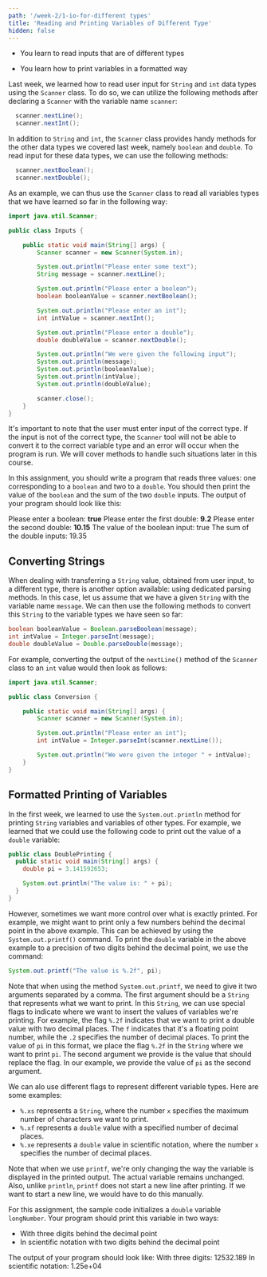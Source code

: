 ```yaml
---
path: '/week-2/1-io-for-different types'
title: 'Reading and Printing Variables of Different Type'
hidden: false
---
```


<text-box variant='learningObjectives' name='Learning Objectives'>

  - You learn to read inputs that are of different types

  - You learn how to print variables in a formatted way

</text-box>

Last week, we learned how to read user input for `String` and `int` data types using the `Scanner` class. To do so, we can utilize the following methods after declaring a `Scanner` with the variable name `scanner`:
``` java
  scanner.nextLine();
  scanner.nextInt();
```

In addition to `String` and `int`, the `Scanner` class provides handy methods for the other data types we covered last week, namely `boolean` and `double`. To read input for these data types, we can use the following methods:
``` java
  scanner.nextBoolean();
  scanner.nextDouble();
```

As an example, we can thus use the `Scanner` class to read all variables types that we have learned so far in the following way:
``` java
import java.util.Scanner;

public class Inputs {

    public static void main(String[] args) {
        Scanner scanner = new Scanner(System.in);

        System.out.println("Please enter some text");
        String message = scanner.nextLine();

        System.out.println("Please enter a boolean");
        boolean booleanValue = scanner.nextBoolean();

        System.out.println("Please enter an int");
        int intValue = scanner.nextInt();

        System.out.println("Please enter a double");
        double doubleValue = scanner.nextDouble();

        System.out.println("We were given the following input");
        System.out.println(message);
        System.out.println(booleanValue);
        System.out.println(intValue);
        System.out.println(doubleValue);

        scanner.close();
    }
}
```

It's important to note that the user must enter input of the correct type. If the input is not of the correct type, the `Scanner` tool will not be able to convert it to the correct variable type and an error will occur when the program is run. We will cover methods to handle such situations later in this course.

<programming-exercise name="Different Inputs">

In this assignment, you should write a program that reads three values: one corresponding to a `boolean` and two to a `double`. You should then print the value of the `boolean` and the sum of the two `double` inputs. The output of your program should look like this:

<sample-output>

Please enter a boolean:
**true**
Please enter the first double:
**9.2**
Please enter the second double:
**10.15**
The value of the boolean input: true
The sum of the double inputs: 19.35

</sample-output>

</programming-exercise>

## Converting Strings
When dealing with transferring a `String` value, obtained from user input, to a different type, there is another option available: using dedicated parsing methods. In this case, let us assume that we have a given `String` with the variable name `message`. We can then use the following methods to convert this `String` to the variable types we have seen so far:
``` Java
boolean booleanValue = Boolean.parseBoolean(message);
int intValue = Integer.parseInt(message);
double doubleValue = Double.parseDouble(message);
```

For example, converting the output of the `nextLine()` method of the `Scanner` class to an `int` value would then look as follows:
``` Java
import java.util.Scanner;

public class Conversion {

    public static void main(String[] args) {
        Scanner scanner = new Scanner(System.in);

        System.out.println("Please enter an int");
        int intValue = Integer.parseInt(scanner.nextLine());

        System.out.println("We were given the integer " + intValue);
    }
}
```

## Formatted Printing of Variables
In the first week, we learned to use the `System.out.println` method for printing `String` variables and variables of other types. For example, we learned that we could use the following code to print out the value of a `double` variable:
``` Java
public class DoublePrinting {
  public static void main(String[] args) {
    double pi = 3.141592653;

    System.out.println("The value is: " + pi);
  }
}
```

However, sometimes we want more control over what is exactly printed. For example, we might want to print only a few numbers behind the decimal point in the above example. This can be achieved by using the `System.out.printf()` command. To print the `double` variable in the above example to a precision of two digits behind the decimal point, we use the command:
``` Java
System.out.printf("The value is %.2f", pi);
```
Note that when using the method `System.out.printf`, we need to give it two arguments separated by a comma.
The first argument should be a `String` that represents what we want to print. In this `String`, we can use special flags to indicate where we want to insert the values of variables we're printing.
For example, the flag `%.2f` indicates that we want to print a double value with two decimal places. The `f` indicates that it's a floating point number, while the `.2` specifies the number of decimal places. To print the value of `pi` in this format, we place the flag `%.2f` in the `String` where we want to print `pi`.
The second argument we provide is the value that should replace the flag. In our example, we provide the value of `pi` as the second argument.

We can alo use different flags to represent different variable types. Here are some examples:

- `%.xs` represents a `String`, where the number `x` specifies the maximum number of characters we want to print.
- `%.xf` represents a `double` value with a specified number of decimal places.
- `%.xe` represents a `double` value in scientific notation, where the number `x` specifies the number of decimal places.

Note that when we use `printf`, we're only changing the way the variable is displayed in the printed output. The actual variable remains unchanged.
Also, unlike `println`, `printf` does not start a new line after printing. If we want to start a new line, we would have to do this manually.

<programming-exercise name="Formatted Printing">

For this assignment, the sample code initializes a `double` variable `longNumber`. Your program should print this variable in two ways:
- With three digits behind the decimal point
- In scientific notation with two digits behind the decimal point

The output of your program should look like:
<sample-output>
With three digits: 12532.189
In scientific notation: 1.25e+04
</sample-output>

</programming-exercise>
